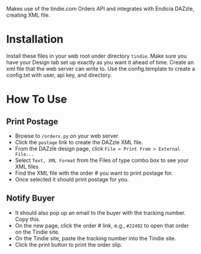 Makes use of the tindie.com Orders API and integrates with Endicia DAZzle, creating XML file.

# Installation
Install these files in your web root under directory ```tindie```.
Make sure you have your Design tab set up exactly as you want it ahead of time.
Create an xml file that the web server can write to.
Use the config.template to create a config.txt with user, api key, and directory.

# How To Use

## Print Postage
  
  * Browse to ```/orders.py``` on your web server
  * Click the ```postage``` link to create the DAZzle XML file.
  * From the DAZzle design page, click ```File > Print From > External File...```
  * Select ```Text, XML Format``` from the Files of type combo box to see your XML files
  * Find the XML file with the order # you want to print postage for.
  * Once selected it should print postage for you.
  
## Notify Buyer
  
  * It should also pop up an email to the buyer with the tracking number. Copy this.
  * On the new page, click the order # link, e.g., ```#22492``` to open that order on the Tindie site.
  * On the Tindie site, paste the tracking number into the Tindie site.
  * Click the print button to print the order slip.

